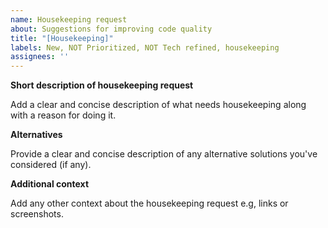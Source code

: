 ```yaml
---
name: Housekeeping request
about: Suggestions for improving code quality
title: "[Housekeeping]"
labels: New, NOT Prioritized, NOT Tech refined, housekeeping
assignees: ''
---
```


<!-- 
Explanation of applied labels can be found here: https://github.com/kirbydesign/designsystem/labels
-->

**Short description of housekeeping request**

<!-- Replace the paragraph below with your own description -->

Add a clear and concise description of what needs housekeeping along with a reason for doing it.

**Alternatives**

<!-- Replace the paragraph below with your own description -->

Provide a clear and concise description of any alternative solutions you've considered (if any).

**Additional context**

<!-- Replace the paragraph below with your own description -->

Add any other context about the housekeeping request e.g, links or screenshots.
